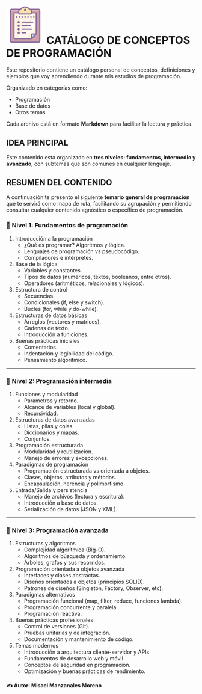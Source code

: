 # ![Índice iconos creados por Freepik - Flaticon](Assets/Images/index.png) CATÁLOGO DE CONCEPTOS DE PROGRAMACIÓN

Este repositorio contiene un catálogo personal de conceptos, definiciones y ejemplos que voy aprendiendo durante mis estudios de programación.

Organizado en categorías como:
- Programación
- Base de datos
- Otros temas

Cada archivo está en formato **Markdown** para facilitar la lectura y práctica.

## IDEA PRINCIPAL
Este contenido esta organizado en **tres niveles: fundamentos, intermedio y avanzado**, con subtemas que son
comunes en cualquier lenguaje.

## RESUMEN DEL CONTENIDO

A continuación te presento el siguiente **temario general de programación** que te servirá como mapa de ruta,
facilitando su agrupación y permitiendo consultar cualquier contenido agnóstico o específico de programación.

### 📘 **Nivel 1: Fundamentos de programación**
1. Introducción a la programación
   - ¿Qué es programar? Algoritmos y lógica.
   - Lenguajes de programación vs pseudocódigo.
   - Compiladores e intérpretes.
2. Base de la lógica
   - Variables y constantes.
   - Tipos de datos (numéricos, textos, booleanos, entre otros).
   - Operadores (aritméticos, relacionales y lógicos).
3. Estructura de control
   - Secuencias.
   - Condicionales (if, else y switch).
   - Bucles (for, while y do-while).
4. Estructuras de datos básicas
   - Arreglos (vectores y matrices).
   - Cadenas de texto.
   - Introducción a funiciones.
5. Buenas prácticas iniciales
   - Comentarios.
   - Indentación y legibilidad del código.
   - Pensamiento algorítmico.
---
### 📗 **Nivel 2: Programación intermedia**
1. Funciones y modularidad
   - Parametros y retorno.
   - Alcance de variables (local y global).
   - Recursividad.
2. Estructuras de datos avanzadas
   - Listas, pilas y colas.
   - Diccionarios y mapas.
   - Conjuntos.
3. Programación estructurada
   - Modularidad y reutilización.
   - Manejo de errores y excepciones.
4. Paradigmas de programación
   - Programación estructurada vs orientada a objetos.
   - Clases, objetos, atributos y métodos.
   - Encapsulación, herencia y polimorfismo.
5. Entrada/Salida y persistencia
   - Manejo de archivos (lectura y escritura).
   - Introducción a base de datos.
   - Serialización de datos (JSON y XML).
---
### 📙 **Nivel 3: Programación avanzada**
1. Estructuras y algoritmos
   -   Complejidad algorítmica (Big-O).
   -   Algoritmos de búsqueda y ordenamiento.
   -   Árboles, grafos y sus recorridos.
2. Programación orientada a objetos avanzada
    - Interfaces y clases abstractas.
    - Diseños orientados a objetos (principios SOLID).
    - Patrones de diseños (Singleton, Factory, Observer, etc).
3. Paradigmas alternativos
   - Programación funcional (map, filter, reduce, funciones lambda).
   - Programación concurrente y paralela.
   - Programación reactiva.
4. Buenas prácticas profesionales
   - Control de versiones (Git).
   - Pruebas unitarias y de integración.
   - Documentación y mantenimiento de código.
5. Temas modernos
   - Introducción a arquitectura cliente-servidor y APIs.
   - Fundamentos de desarrollo web y móvil
   - Conceptos de seguridad en programación.
   - Optimización y buenas prácticas de rendimiento.

#### ✍️ **Autor: Misael Manzanales Moreno**
